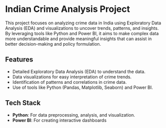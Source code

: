 # Indian Crime Analysis Project

This project focuses on analyzing crime data in India using Exploratory Data Analysis (EDA) and visualizations to uncover trends, patterns, and insights. By leveraging tools like Python and Power BI, it aims to make complex data more understandable and provide meaningful insights that can assist in better decision-making and policy formulation.

## Features
- Detailed Exploratory Data Analysis (EDA) to understand the data.
- Data visualizations for easy interpretation of crime trends.
- Identification of patterns and correlations in crime data.
- Use of tools like Python (Pandas, Matplotlib, Seaborn) and Power BI.

## Tech Stack
- **Python**: For data preprocessing, analysis, and visualization.
- **Power BI**: For creating interactive dashboards
